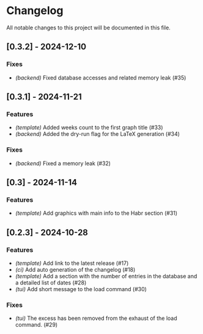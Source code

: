 # Changelog

All notable changes to this project will be documented in this file.

## [0.3.2] - 2024-12-10

### Fixes

- *(backend)* Fixed database accesses and related memory leak (#35)

## [0.3.1] - 2024-11-21

### Features

- *(template)* Added weeks count to the first graph title (#33)
- *(backend)* Added the dry-run flag for the LaTeX generation (#34)

### Fixes

- *(backend)* Fixed a memory leak (#32)

## [0.3] - 2024-11-14

### Features

- *(template)* Add graphics with main info to the Habr section (#31)

## [0.2.3] - 2024-10-28

### Features

- *(template)* Add link to the latest release (#17)
- *(ci)* Add auto generation of the changelog (#18)
- *(template)* Add a section with the number of entries in the database and a detailed list of dates (#28)
- *(tui)* Add short message to the load command (#30)

### Fixes

- *(tui)* The excess has been removed from the exhaust of the load command. (#29)

<!-- generated by git-cliff -->
